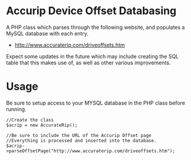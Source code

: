 # Accurip Device Offset Databasing

A PHP class which parses through the following website, and populates a MySQL database with each entry.

 * http://www.accuraterip.com/driveoffsets.htm

Expect some updates in the future which may include creating the SQL table that this makes use of, as well as other various improvements.





# Usage

Be sure to setup access to your MYSQL database in the PHP class before running.


```
//Create the class
$acrip = new AccurateRip();

//Be sure to include the URL of the Accurip Offset page 
//Everything is processed and inserted into the database.
$acrip->parseOffsetPage("http://www.accuraterip.com/driveoffsets.htm");